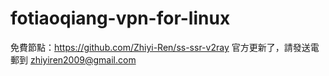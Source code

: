# fotiaoqiang-vpn-for-linux
免費節點：https://github.com/Zhiyi-Ren/ss-ssr-v2ray
官方更新了，請發送電郵到 zhiyiren2009@gmail.com
